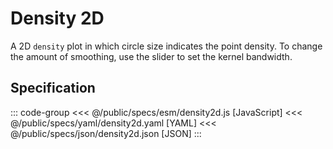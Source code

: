 <script setup>
  import { reset } from '@uwdata/vgplot';
  reset();
</script>

# Density 2D

A 2D `density` plot in which circle size indicates the point density. To change the amount of smoothing, use the slider to set the kernel bandwidth.

<Example spec="/specs/yaml/density2d.yaml" />

## Specification

::: code-group
<<< @/public/specs/esm/density2d.js [JavaScript]
<<< @/public/specs/yaml/density2d.yaml [YAML]
<<< @/public/specs/json/density2d.json [JSON]
:::
